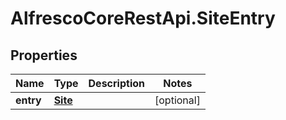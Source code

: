# AlfrescoCoreRestApi.SiteEntry

## Properties
Name | Type | Description | Notes
------------ | ------------- | ------------- | -------------
**entry** | [**Site**](Site.md) |  | [optional] 


